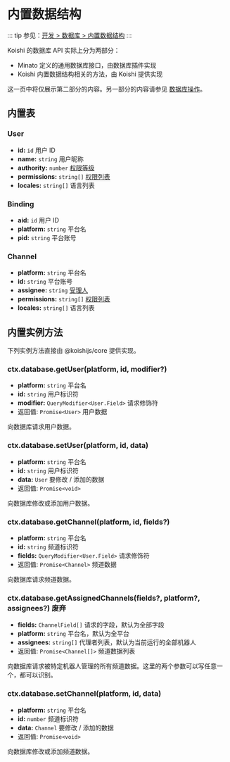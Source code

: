 # 内置数据结构

::: tip
参见：[开发 > 数据库 > 内置数据结构](../../guide/database/builtin.md)
:::

Koishi 的数据库 API 实际上分为两部分：

- Minato 定义的通用数据库接口，由数据库插件实现
- Koishi 内置数据结构相关的方法，由 Koishi 提供实现

这一页中将仅展示第二部分的内容。另一部分的内容请参见 [数据库操作](./database.md)。

## 内置表

### User

- **id:** `id` 用户 ID
- **name:** `string` 用户昵称
- **authority:** `number` [权限等级](../../guide/database/permission.md)
- **permissions:** `string[]` [权限列表](../../guide/database/permission.md)
- **locales:** `string[]` 语言列表

### Binding

- **aid:** `id` 用户 ID
- **platform:** `string` 平台名
- **pid:** `string` 平台账号

### Channel

- **platform:** `string` 平台名
- **id:** `string` 平台账号
- **assignee:** `string` [受理人](../../manual/usage/customize.md#受理人机制)
- **permissions:** `string[]` [权限列表](../../guide/database/permission.md)
- **locales:** `string[]` 语言列表

## 内置实例方法

下列实例方法直接由 @koishijs/core 提供实现。

### ctx.database.getUser(platform, id, modifier?)

- **platform:** `string` 平台名
- **id:** `string` 用户标识符
- **modifier:** `QueryModifier<User.Field>` 请求修饰符
- 返回值: `Promise<User>` 用户数据

向数据库请求用户数据。

### ctx.database.setUser(platform, id, data)

- **platform:** `string` 平台名
- **id:** `string` 用户标识符
- **data:** `User` 要修改 / 添加的数据
- 返回值: `Promise<void>`

向数据库修改或添加用户数据。

### ctx.database.getChannel(platform, id, fields?)

- **platform:** `string` 平台名
- **id:** `string` 频道标识符
- **fields:** `QueryModifier<User.Field>` 请求修饰符
- 返回值: `Promise<Channel>` 频道数据

向数据库请求频道数据。

### ctx.database.getAssignedChannels(fields?, platform?, assignees?) <badge type="danger">废弃</badge>

- **fields:** `ChannelField[]` 请求的字段，默认为全部字段
- **platform:** `string` 平台名，默认为全平台
- **assignees:** `string[]` 代理者列表，默认为当前运行的全部机器人
- 返回值: `Promise<Channel[]>` 频道数据列表

向数据库请求被特定机器人管理的所有频道数据。这里的两个参数可以写任意一个，都可以识别。

### ctx.database.setChannel(platform, id, data)

- **platform:** `string` 平台名
- **id:** `number` 频道标识符
- **data:** `Channel` 要修改 / 添加的数据
- 返回值: `Promise<void>`

向数据库修改或添加频道数据。
